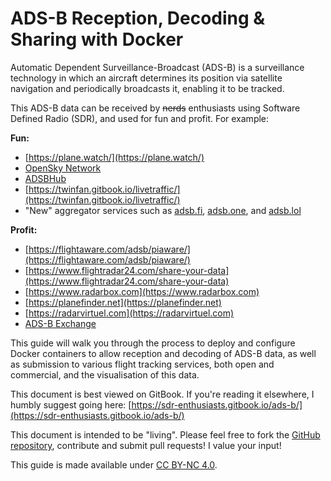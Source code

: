 # ADS-B Reception, Decoding & Sharing with Docker

Automatic Dependent Surveillance-Broadcast \(ADS-B\) is a surveillance technology in which an aircraft determines its position via satellite navigation and periodically broadcasts it, enabling it to be tracked.

This ADS-B data can be received by ~~nerds~~ enthusiasts using Software Defined Radio \(SDR\), and used for fun and profit. For example:

**Fun:**

* [https://plane.watch/](https://plane.watch/)
* [OpenSky Network](https://opensky-network.org)
* [ADSBHub](https://www.adsbhub.org)
* [https://twinfan.gitbook.io/livetraffic/](https://twinfan.gitbook.io/livetraffic/)
* "New" aggregator services such as [adsb.fi](https://globe.adsb.fi/), [adsb.one](https://adsb.one/), and [adsb.lol](https://adsb.lol/)

**Profit:**

* [https://flightaware.com/adsb/piaware/](https://flightaware.com/adsb/piaware/)
* [https://www.flightradar24.com/share-your-data](https://www.flightradar24.com/share-your-data)
* [https://www.radarbox.com](https://www.radarbox.com)
* [https://planefinder.net](https://planefinder.net)
* [https://radarvirtuel.com](https://radarvirtuel.com)
* [ADS-B Exchange](https://adsbexchange.com/)

This guide will walk you through the process to deploy and configure Docker containers to allow reception and decoding of ADS-B data, as well as submission to various flight tracking services, both open and commercial, and the visualisation of this data.

This document is best viewed on GitBook. If you're reading it elsewhere, I humbly suggest going here: [https://sdr-enthusiasts.gitbook.io/ads-b/](https://sdr-enthusiasts.gitbook.io/ads-b/)

This document is intended to be "living". Please feel free to fork the [GitHub repository](https://github.com/sdr-enthusiasts/gitbook-adsb-guide), contribute and submit pull requests! I value your input!

This guide is made available under [CC BY-NC 4.0](https://creativecommons.org/licenses/by-nc/4.0/).


